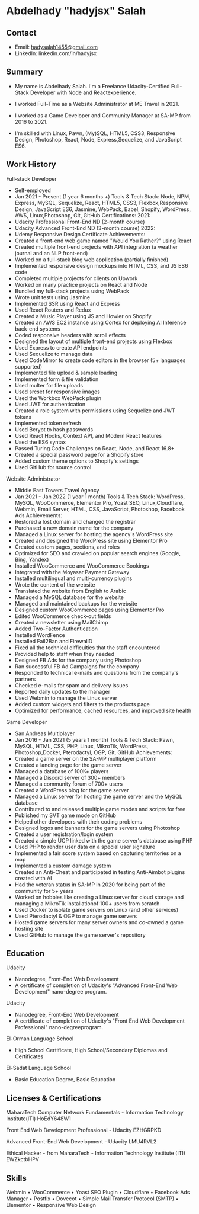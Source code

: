 # Abdelhady "hadyjsx" Salah

## Contact

- Email: hadysalah1455@gmail.com
- LinkedIn: linkedin.com/in/hadyjsx

## Summary

- My name is Abdelhady Salah. I'm a Freelance Udacity-Certified Full-Stack Developer with Node and Reactexperience.

- I worked Full-Time as a Website Administrator at ME Travel in 2021.

- I worked as a Game Developer and Community Manager at SA-MP from 2016 to 2021.

- I'm skilled with Linux, Pawn, (My)SQL, HTML5, CSS3, Responsive Design, Photoshop, React, Node, Express,Sequelize, and JavaScript ES6.

## Work History

Full-stack Developer
- Self-employed
- Jan 2021 - Present (1 year 6 months +)
Tools & Tech Stack: Node, NPM, Express, MySQL, Sequelize, React, HTML5, CSS3, Flexbox,Responsive Design, JavaScript ES6, Jasmine, WebPack, Babel, Shopify, WordPress, AWS, Linux,Photoshop, Git, GitHub
Certifications:
2021:
- Udacity Professional Front-End ND (2-month course)
- Udacity Advanced Front-End ND (3-month course)
2022:
- Udemy Responsive Design Certificate
Achievements:
- Created a front-end web game named "Would You Rather?" using React
- Created multiple front-end projects with API integration (a weather journal and an NLP front-end)
- Worked on a full-stack blog web application (partially finished)
- Implemented responsive design mockups into HTML, CSS, and JS ES6 code
- Completed multiple projects for clients on Upwork
- Worked on many practice projects on React and Node
- Bundled my full-stack projects using WebPack
- Wrote unit tests using Jasmine
- Implemented SSR using React and Express
- Used React Routers and Redux
- Created a Music Player using JS and Howler on Shopify
- Created an AWS EC2 instance using Cortex for deploying AI Inference back-end systems
- Coded responsive headers with scroll effects
- Designed the layout of multiple front-end projects using Flexbox
- Used Express to create API endpoints
- Used Sequelize to manage data
- Used CodeMirror to create code editors in the browser (5+ languages supported)
- Implemented file upload & sample loading
- Implemented form & file validation
- Used multer for file uploads
- Used srcset for responsive images
- Used the Workbox WebPack plugin
- Used JWT for authentication
- Created a role system with permissions using Sequelize and JWT tokens
- Implemented token refresh
- Used Bcrypt to hash passwords
- Used React Hooks, Context API, and Modern React features
- Used the ES6 syntax
- Passed Turing Code Challenges on React, Node, and React 16.8+
- Created a special password page for a Shopify store
- Added custom theme options to Shopify's settings
- Used GitHub for source control

Website Administrator
- Middle East Towers Travel Agency
- Jan 2021 - Jan 2022 (1 year 1 month)
Tools & Tech Stack: WordPress, MySQL, WooCommerce, Elementor Pro, Yoast SEO, Linux,Cloudflare, Webmin, Email Server, HTML, CSS, JavaScript, Photoshop, Facebook Ads
Achievements:
- Restored a lost domain and changed the registrar
- Purchased a new domain name for the company
- Managed a Linux server for hosting the agency's WordPress site
- Created and designed the WordPress site using Elementor Pro
- Created custom pages, sections, and roles
- Optimized for SEO and crawled on popular search engines (Google, Bing, Yandex)
- Installed WooCommerce and WooCommerce Bookings
- Integrated with the Moyasar Payment Gateway
- Installed multilingual and multi-currency plugins
- Wrote the content of the website
- Translated the website from English to Arabic
- Managed a MySQL database for the website
- Managed and maintained backups for the website
- Designed custom WooCommerce pages using Elementor Pro
- Edited WooCommerce check-out fields
- Created a newsletter using MailChimp
- Added Two-Factor Authentication
- Installed WordFence
- Installed Fail2Ban and FirewallD
- Fixed all the technical difficulties that the staff encountered
- Provided help to staff when they needed
- Designed FB Ads for the company using Photoshop
- Ran successful FB Ad Campaigns for the company
- Responded to technical e-mails and questions from the company's partners
- Checked e-mails for spam and delivery issues
- Reported daily updates to the manager
- Used Webmin to manage the Linux server
- Added custom widgets and filters to the products page
- Optimized for performance, cached resources, and improved site health

Game Developer
- San Andreas Multiplayer
- Jan 2016 - Jan 2021 (5 years 1 month)
Tools & Tech Stack: Pawn, MySQL, HTML, CSS, PHP, Linux, MikroTik, WordPress, Photoshop,Docker, Pterodactyl, OGP, Git, GitHub
Achievements:
- Created a game server on the SA-MP multiplayer platform
- Created a landing page for the game server
- Managed a database of 100K+ players
- Managed a Discord server of 300+ members
- Managed a community forum of 700+ users
- Created a WordPress blog for the game server
- Managed a Linux server for hosting the game server and the MySQL database
- Contributed to and released multiple game modes and scripts for free
- Published my SVT game mode on GitHub
- Helped other developers with their coding problems
- Designed logos and banners for the game servers using Photoshop
- Created a user registration/login system
- Created a simple UCP linked with the game server's database using PHP
- Used PHP to render user data on a special user signature
- Implemented a fair score system based on capturing territories on a map
- Implemented a custom damage system
- Created an Anti-Cheat and participated in testing Anti-Aimbot plugins created with AI
- Had the veteran status in SA-MP in 2020 for being part of the community for 5+ years
- Worked on hobbies like creating a Linux server for cloud storage and managing a MikroTik installationof 100+ users from scratch
- Used Docker to isolate game servers on Linux (and other services)
- Used Pterodactyl & OGP to manage game servers
- Hosted game servers for many server owners and co-owned a game hosting site
- Used GitHub to manage the game server's repository

## Education

Udacity
- Nanodegree, Front-End Web Development
- A certificate of completion of Udacity's "Advanced Front-End Web Development" nano-degree program.

Udacity
- Nanodegree, Front-End Web Development
- A certificate of completion of Udacity's "Front End Web Development Professional" nano-degreeprogram.

El-Orman Language School
- High School Certificate, High School/Secondary Diplomas and Certificates

El-Sadat Language School
- Basic Education Degree, Basic Education

## Licenses & Certifications
MaharaTech Computer Network Fundamentals - Information Technology Institute(ITI)
HoEdY648W1

Front End Web Development Professional - Udacity
EZHGRPKD

Advanced Front-End Web Development - Udacity
LMU4RVL2

Ethical Hacker - from MaharaTech - Information Technology Institute (ITI)
EWZkctbHPV

## Skills
Webmin • WooCommerce • Yoast SEO Plugin • Cloudflare • Facebook Ads Manager • Postfix • Dovecot • Simple Mail Transfer Protocol (SMTP) • Elementor • Responsive Web Design

